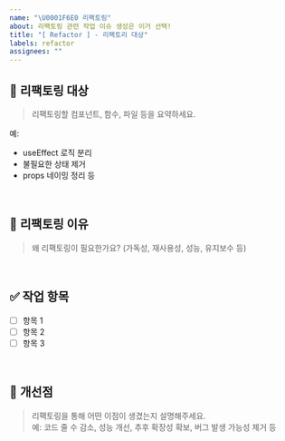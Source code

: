 ```yaml
---
name: "\U0001F6E0️ 리팩토링"
about: 리팩토링 관련 작업 이슈 생성은 이거 선택!
title: "[ Refactor ] - 리팩토리 대상"
labels: refactor
assignees: ""
---
```


## 🧩 리팩토링 대상

> 리팩토링할 컴포넌트, 함수, 파일 등을 요약하세요.

예:

- useEffect 로직 분리
- 불필요한 상태 제거
- props 네이밍 정리 등

<br />

## 📌 리팩토링 이유

> 왜 리팩토링이 필요한가요? (가독성, 재사용성, 성능, 유지보수 등)

<br />

## ✅ 작업 항목

- [ ] 항목 1
- [ ] 항목 2
- [ ] 항목 3

<br />

## 🧠 개선점

> 리팩토링을 통해 어떤 이점이 생겼는지 설명해주세요.  
> 예: 코드 줄 수 감소, 성능 개선, 추후 확장성 확보, 버그 발생 가능성 제거 등
